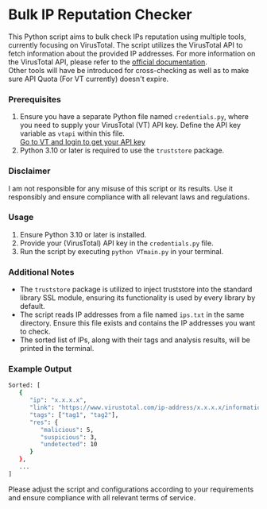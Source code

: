 # Bulk IP Reputation Checker

This Python script aims to bulk check IPs reputation using multiple tools, currently focusing on VirusTotal. 
The script utilizes the VirusTotal API to fetch information about the provided IP addresses. 
For more information on the VirusTotal API, please refer to the 
[official documentation](https://docs.virustotal.com/reference/overview).  
Other tools will have be introduced for cross-checking as well as to make sure API Quota (For VT currently) doesn't expire.

### Prerequisites

1. Ensure you have a separate Python file named `credentials.py`, where you need to supply your VirusTotal (VT) API key.
Define the API key variable as `vtapi` within this file.  
[Go to VT and login to get your API key](https://www.virustotal.com/gui/my-apikey)  
2. Python 3.10 or later is required to use the `truststore` package.

### Disclaimer

I am not responsible for any misuse of this script or its results. Use it responsibly and ensure compliance with all relevant laws and regulations.

### Usage

1. Ensure Python 3.10 or later is installed.
2. Provide your (VirusTotal) API key in the `credentials.py` file.
3. Run the script by executing `python VTmain.py` in your terminal.

### Additional Notes

- The `truststore` package is utilized to inject truststore into the standard library SSL module, ensuring its functionality is used by every library by default. 
- The script reads IP addresses from a file named `ips.txt` in the same directory. Ensure this file exists and contains the IP addresses you want to check.
- The sorted list of IPs, along with their tags and analysis results, will be printed in the terminal.

### Example Output

```bash
Sorted: [
   {
      "ip": "x.x.x.x",
      "link": "https://www.virustotal.com/ip-address/x.x.x.x/information/",
      "tags": ["tag1", "tag2"],
      "res": {
         "malicious": 5,
         "suspicious": 3,
         "undetected": 10
      }
   },
   ...
]
```
Please adjust the script and configurations according to your requirements and ensure compliance with all relevant terms of service.